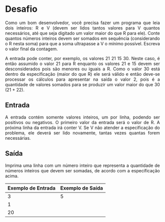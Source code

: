 # Desafio

<p style="text-align: justify;">Como um bom desenvolvedor, você precisa fazer um programa que leia dois inteiros: R e V (devem ser lidos tantos valores para V quantos necessários, até que seja digitado um valor maior do que R para ele). Conte quantos números inteiros devem ser somados em sequência (considerando o R nesta soma) para que a soma ultrapasse a V o mínimo possível. Escreva o valor final da contagem.</p>

<p style="text-align: justify;">A entrada pode conter, por exemplo, os valores 21 21 15 30. Neste caso, é então assumido o valor 21 para R enquanto os valores 21 e 15 devem ser desconsiderados pois são menores ou iguais a R. Como o valor 30 está dentro da especificação (maior do que R) ele será válido e então deve-se processar os cálculos para apresentar na saída o valor 2, pois é a quantidade de valores somados para se produzir um valor maior do que 30 (21 + 22).</p>

## Entrada

<p style="text-align: justify;">A entrada contém somente valores inteiros, um por linha, podendo ser positivos ou negativos. O primeiro valor da entrada será o valor de R. A próxima linha da entrada irá conter V. Se V não atender a especificação do problema, ele deverá ser lido novamente, tantas vezes quantas forem necessárias.</p>

## Saída

<p style="text-align: justify;">Imprima uma linha com um número inteiro que representa a quantidade de números inteiros que devem ser somadas, de acordo com a especificação acima.</p>

Exemplo de Entrada | Exemplo de Saída
--------- | ------
3 | 5
1 | 
20 | 